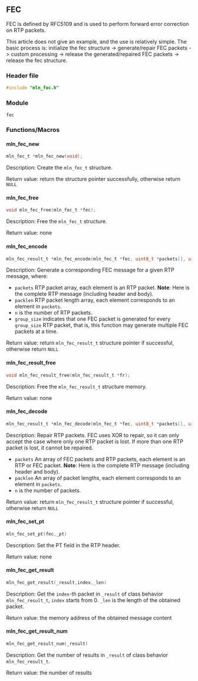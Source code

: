 ## FEC

FEC is defined by RFC5109 and is used to perform forward error correction on RTP packets.

This article does not give an example, and the use is relatively simple. The basic process is: initialize the fec structure -> generate/repair FEC packets -> custom processing -> release the generated/repaired FEC packets -> release the fec structure.



### Header file

```c
#include "mln_fec.h"
```



### Module

`fec`



### Functions/Macros



#### mln_fec_new

```c
mln_fec_t *mln_fec_new(void);
```

Description: Create the `mln_fec_t` structure.

Return value: return the structure pointer successfully, otherwise return `NULL`



#### mln_fec_free

```c
void mln_fec_free(mln_fec_t *fec);
```

Description: Free the `mln_fec_t` structure.

Return value: none



#### mln_fec_encode

```c
mln_fec_result_t *mln_fec_encode(mln_fec_t *fec, uint8_t *packets[], uint16_t packlen[], size_t n, uint16_t group_size);
```

Description: Generate a corresponding FEC message for a given RTP message, where:

- `packets` RTP packet array, each element is an RTP packet. **Note**: Here is the complete RTP message (including header and body).
- `packlen` RTP packet length array, each element corresponds to an element in `packets`.
- `n` is the number of RTP packets.
- `group_size` indicates that one FEC packet is generated for every `group_size` RTP packet, that is, this function may generate multiple FEC packets at a time.

Return value: return `mln_fec_result_t` structure pointer if successful, otherwise return `NULL`



#### mln_fec_result_free

```c
void mln_fec_result_free(mln_fec_result_t *fr);
```

Description: Free the `mln_fec_result_t` structure memory.

Return value: none



#### mln_fec_decode

```c
mln_fec_result_t *mln_fec_decode(mln_fec_t *fec, uint8_t *packets[], uint16_t *packLen, size_t n);
```

Description: Repair RTP packets. FEC uses XOR to repair, so it can only accept the case where only one RTP packet is lost. If more than one RTP packet is lost, it cannot be repaired.

- `packets` An array of FEC packets and RTP packets, each element is an RTP or FEC packet. **Note**: Here is the complete RTP message (including header and body).
- `packlen` An array of packet lengths, each element corresponds to an element in `packets`.
- `n` is the number of packets.

Return value: return `mln_fec_result_t` structure pointer if successful, otherwise return `NULL`



#### mln_fec_set_pt

```c
mln_fec_set_pt(fec,_pt)
```

Description: Set the PT field in the RTP header.

Return value: none



#### mln_fec_get_result

```c
mln_fec_get_result(_result,index,_len)
```

Description: Get the `index`-th packet in `_result` of class behavior `mln_fec_result_t`, `index` starts from 0. `_len` is the length of the obtained packet.

Return value: the memory address of the obtained message content



#### mln_fec_get_result_num

```c
mln_fec_get_result_num(_result)
```

Description: Get the number of results in `_result` of class behavior `mln_fec_result_t`.

Return value: the number of results

